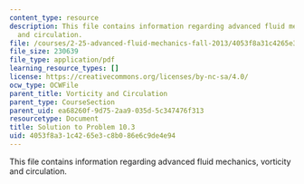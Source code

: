 ```yaml
---
content_type: resource
description: This file contains information regarding advanced fluid mechanics, vorticity
  and circulation.
file: /courses/2-25-advanced-fluid-mechanics-fall-2013/4053f8a31c4265e3c8b086e6c9de4e94_MIT2_25F13_Solution10.03.pdf
file_size: 230639
file_type: application/pdf
learning_resource_types: []
license: https://creativecommons.org/licenses/by-nc-sa/4.0/
ocw_type: OCWFile
parent_title: Vorticity and Circulation
parent_type: CourseSection
parent_uid: ea68260f-9d75-2aa9-035d-5c347476f313
resourcetype: Document
title: Solution to Problem 10.3
uid: 4053f8a3-1c42-65e3-c8b0-86e6c9de4e94
---
```

This file contains information regarding advanced fluid mechanics, vorticity and circulation.